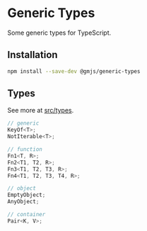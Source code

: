 # Generic Types

Some generic types for TypeScript.

## Installation

```bash
npm install --save-dev @gmjs/generic-types
```

## Types

See more at [src/types](src/types).

```ts
// generic
KeyOf<T>;
NotIterable<T>;

// function
Fn1<T, R>;
Fn2<T1, T2, R>;
Fn3<T1, T2, T3, R>;
Fn4<T1, T2, T3, T4, R>;

// object
EmptyObject;
AnyObject;

// container
Pair<K, V>;
```
